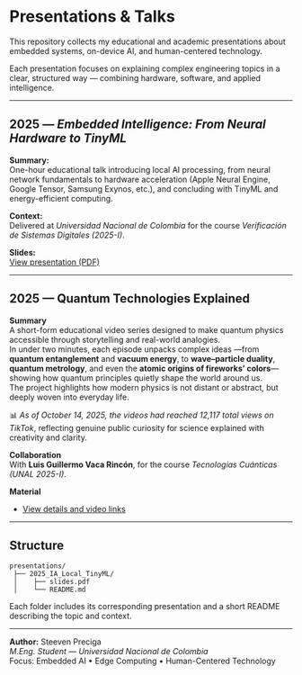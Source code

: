 # Presentations & Talks

This repository collects my educational and academic presentations about embedded systems, on-device AI, and human-centered technology.

Each presentation focuses on explaining complex engineering topics in a clear, structured way — combining hardware, software, and applied intelligence.

---

## 2025 — *Embedded Intelligence: From Neural Hardware to TinyML*

**Summary:**  
One-hour educational talk introducing local AI processing, from neural network fundamentals to hardware acceleration (Apple Neural Engine, Google Tensor, Samsung Exynos, etc.), and concluding with TinyML and energy-efficient computing.  

**Context:**  
Delivered at *Universidad Nacional de Colombia* for the course *Verificación de Sistemas Digitales (2025-I)*.

**Slides:**  
[View presentation (PDF)](./2025_IA_Local_TinyML/slides.pdf)

---

## 2025 — Quantum Technologies Explained

**Summary**  
A short-form educational video series designed to make quantum physics accessible through storytelling and real-world analogies.  
In under two minutes, each episode unpacks complex ideas —from **quantum entanglement** and **vacuum energy**, to **wave–particle duality**, **quantum metrology**, and even the **atomic origins of fireworks’ colors**— showing how quantum principles quietly shape the world around us.  
The project highlights how modern physics is not distant or abstract, but deeply woven into everyday life.

📊 *As of October 14, 2025, the videos had reached 12,117 total views on TikTok*, reflecting genuine public curiosity for science explained with creativity and clarity.

**Collaboration**  
With **Luis Guillermo Vaca Rincón**, for the course *Tecnologías Cuánticas (UNAL 2025-I)*.

**Material**  
- [View details and video links](./2025_Tecnologias_Cuanticas/README.md)

---

## Structure

```
presentations/
 ├── 2025_IA_Local_TinyML/
 │    ├── slides.pdf
 │    └── README.md
```

Each folder includes its corresponding presentation and a short README describing the topic and context.

---

**Author:** Steeven Preciga  
*M.Eng. Student — Universidad Nacional de Colombia*  
Focus: Embedded AI • Edge Computing • Human-Centered Technology
